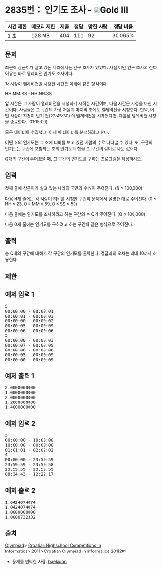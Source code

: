 # 2835번： 인기도 조사 - <img src="https://static.solved.ac/tier_small/13.svg" style="height:20px" />Gold III


| 시간 제한 | 메모리 제한 | 제출 | 정답 | 맞힌 사람 | 정답 비율 |
| --- | --- | --- | --- | --- | --- |
| 1 초 | 128 MB | 404 | 111 | 92 | 30.065% |


## 문제


최근에 상근이가 살고 있는 나라에서는 인구 조사가 있었다. 사실 이번 인구 조사의 진짜 이유는 바로 텔레비전 인기도 조사이다.

각 사람이 텔레비전을 시청한 시간은 아래와 같은 형식이다.

HH:MM:SS - HH:NN:SS

앞 시간은 그 사람이 텔레비전을 시청하기 시작한 시간이며, 다음 시간은 시청을 마친 시간이다. 사람들은 그 구간의 가장 처음과 마지막 초에도 텔레비전을 시청한다. 만약, 어떤 사람이 자정이 넘기 전(23:45:30) 에 텔레비전을 시작했다면, 다음날 텔레비전 시청을 종료한다. (01:15:00)

모든 데이터를 수집했고, 이제 이 데이터를 분석하려고 한다.

어떤 초의 인기도는 그 초에 티비를 보고 있던 사람의 수로 나타낼 수 있다. 또, 구간의 인기도는 구간에 포함되는 초의 인기도의 합을 그 구간의 길이로 나눈 값이다.

Q개의 구간이 주어졌을 때, 그 구간의 인기도를 구하는 프로그램을 작성하시오.




## 입력


첫째 줄에 상근이가 살고 있는 나라의 국민의 수 N이 주어진다. (N ≤ 100,000)

다음 N개 줄에는 각 사람이 티비를 시청한 구간이 문제에서 설명한 대로 주어진다. (0 ≤ HH ≤ 23, 0 ≤ MM ≤ 59, 0 ≤ SS ≤ 59)

다음 줄에는 인기도를 조사하려고 하는 구간의 수 Q가 주어진다. (Q ≤ 100,000)

다음 Q개 줄에는 인기도를 구하려고 하는 구간이 같은 형식으로 주어진다.




## 출력


총 Q개의 구간에 대해서 각 구간의 인기도를 출력한다. 정답과의 오차는 최대 10까지 허용한다.



## 제한




## 예제 입력 1


<pre>5
00:00:00 - 00:00:01
00:00:01 - 00:00:03
00:00:00 - 00:00:02
00:00:05 - 00:00:09
00:00:06 - 00:00:06
5
00:00:00 - 00:00:03
00:00:07 - 00:00:09
00:00:06 - 00:00:06
00:00:05 - 00:00:09
00:00:00 - 00:00:09
</pre>


## 예제 출력 1


<pre>2.0000000000
1.0000000000
2.0000000000
1.2000000000
1.4000000000
</pre>




## 예제 입력 2


<pre>3
00:00:00 - 10:00:00
10:00:00 - 00:00:00
01:01:01 - 02:02:02
4
00:00:00 - 23:59:59
23:59:59 - 23:59:58
23:59:59 - 23:59:59
08:34:43 - 12:22:17
</pre>


## 예제 출력 2


<pre>1.0424074074
1.0424074074
1.0000000000
1.0000732332
</pre>






## 출처


[Olympiad](/category/2)> [Croatian Highschool Competitions in Informatics](/category/25)> [2011](/category/27)> [Croatian Olympiad in Informatics 2011](/category/detail/74)2번
- 문제를 번역한 사람: [baekjoon](/user/baekjoon)




